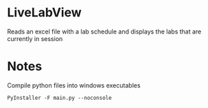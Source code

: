 # LiveLabView
Reads an excel file with a lab schedule and displays the labs that are currently in session

# Notes
Compile python files into windows executables
```
PyInstaller -F main.py --noconsole
```
